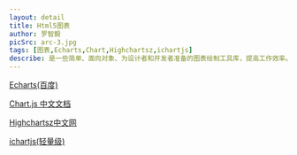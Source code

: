 ```yaml
---
layout: detail
title: Html5图表
author: 罗智毅
picSrc: arc-3.jpg
tags: [图表,Echarts,Chart,Highchartsz,ichartjs]
describe: 是一些简单、面向对象、为设计者和开发者准备的图表绘制工具库，提高工作效率。
---
```


[Echarts(百度)][1]

[1]: http://echarts.baidu.com/index.html "Echarts(百度)"

[Chart.js 中文文档][2]

[2]: http://www.bootcss.com/p/chart.js/docs/ "Chart.js 中文文档"

[Highchartsz中文网][3]

[3]: http://www.hcharts.cn/ "Highchartsz中文网"

[ichartjs(轻量级)][4]

[4]: http://www.ichartjs.com/ "ichartjs(轻量级)"